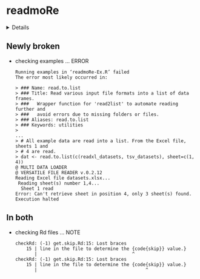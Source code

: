 # readmoRe

<details>

* Version: 0.2-12
* GitHub: NA
* Source code: https://github.com/cran/readmoRe
* Date/Publication: 2021-08-19 07:50:02 UTC
* Number of recursive dependencies: 26

Run `revdepcheck::cloud_details(, "readmoRe")` for more info

</details>

## Newly broken

*   checking examples ... ERROR
    ```
    Running examples in ‘readmoRe-Ex.R’ failed
    The error most likely occurred in:
    
    > ### Name: read.to.list
    > ### Title: Read various input file formats into a list of data frames.
    > ###   Wrapper function for 'read2list' to automate reading further and
    > ###   avoid errors due to missing folders or files.
    > ### Aliases: read.to.list
    > ### Keywords: utilities
    > 
    ...
    > # All example data are read into a list. From the Excel file, sheets 1 and
    > # 4 are read.
    > dat <- read.to.list(c(readxl_datasets, tsv_datasets), sheet=c(1, 4))
    @ MULTI DATA LOADER
    @ VERSATILE FILE READER v.0.2.12
    Reading Excel file datasets.xlsx...
     Reading sheet(s) number 1,4...
      Sheet 1 read
    Error: Can't retrieve sheet in position 4, only 3 sheet(s) found.
    Execution halted
    ```

## In both

*   checking Rd files ... NOTE
    ```
    checkRd: (-1) get.skip.Rd:15: Lost braces
        15 | line in the file to determine the {code{skip}} value.}
           |                                   ^
    checkRd: (-1) get.skip.Rd:15: Lost braces
        15 | line in the file to determine the {code{skip}} value.}
           |                                        ^
    ```

